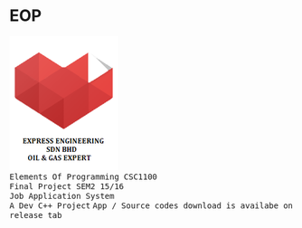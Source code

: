 # EOP
![EXPRESS ENGINEERING (Logo)](https://github.com/zamzameir/EOP/blob/master/banner.png)<br>
<tt>Elements Of Programming CSC1100</tt><br>
<tt>Final Project SEM2 15/16</tt><br>
<tt>Job Application System</tt><br>
<tt>A Dev C++ Project</tt>
<tt>App / Source codes download is availabe on release tab</tt><br>